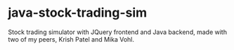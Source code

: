 # java-stock-trading-sim
Stock trading simulator with JQuery frontend and Java backend, made with two of my peers, Krish Patel and Mika Vohl.
